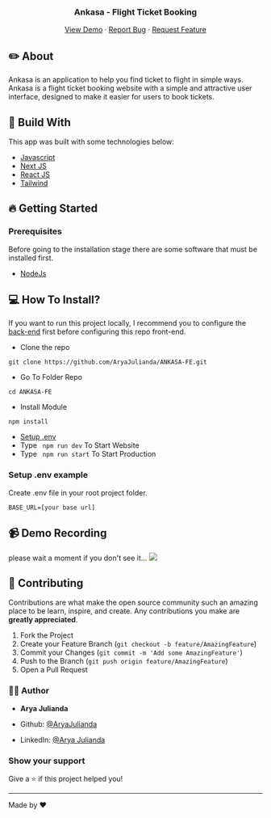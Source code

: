 <!-- <div id="top"></div> -->

<!-- PROJECT LOGO -->
<!-- <br /> -->
<div align="center">
  <h3 align="center">Ankasa - Flight Ticket Booking</h3>

  <p align="center">
    <a href="https://ankasa-next-js.vercel.app/">View Demo</a>
    ·
    <a href="https://github.com/AryaJulianda/ANKASA-FE/issues">Report Bug</a>
    ·
    <a href="https://github.com/AryaJulianda/ANKASA-FE/issues">Request Feature</a>
  </p>
</div>



<!-- ABOUT THE PROJECT -->

## ✏️ About
Ankasa is an application to help you find ticket to flight in simple ways. Ankasa is a flight ticket booking website with a simple and attractive user interface, designed to make it easier for users to book tickets.

## 🔖 Build With
This app was built with some technologies below:

- [Javascript](https://www.javascript.com/)
- [Next JS](https://nextjs.org)
- [React JS](https://react.dev)
- [Tailwind](https://tailwindcss.com)

## 🔥 Getting Started

### Prerequisites

Before going to the installation stage there are some software that must be installed first.

- [NodeJs](https://nodejs.org/en/download/)


## 💻 How To Install?

If you want to run this project locally, I recommend you to configure the [back-end](https://github.com/eanp/bookflight) first before configuring this repo front-end.

- Clone the repo

```
git clone https://github.com/AryaJulianda/ANKASA-FE.git
```

- Go To Folder Repo

```
cd ANKASA-FE
```

- Install Module

```
npm install
```

- <a href="#setup-env">Setup .env</a>
- Type ` npm run dev` To Start Website
- Type ` npm run start` To Start Production

### Setup .env example

Create .env file in your root project folder.

```
BASE_URL=[your base url]

```







## 📹 Demo Recording
please wait a moment if you don't see it...
![](https://github.com/AryaJulianda/ANKASA-FE/blob/main/ANKASA-DEMO.gif)

## 🍻 Contributing

Contributions are what make the open source community such an amazing place to be learn, inspire, and create. Any contributions you make are **greatly appreciated**.

1. Fork the Project
2. Create your Feature Branch (`git checkout -b feature/AmazingFeature`)
3. Commit your Changes (`git commit -m 'Add some AmazingFeature'`)
4. Push to the Branch (`git push origin feature/AmazingFeature`)
5. Open a Pull Request


### 👨‍💻 Author

* **Arya Julianda**

* Github: [@AryaJulianda](https://github.com/AryaJulianda)
* LinkedIn: [@Arya Julianda](https://www.linkedin.com/in/aryajulianda)

### Show your support

Give a ⭐️ if this project helped you!

***
Made by ❤️ 
